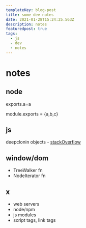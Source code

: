 ```yaml
---
templateKey: blog-post
title: some dev notes
date: 2021-01-28T15:24:25.563Z
description: notes
featuredpost: true
tags:
  - js
  - dev
  - notes
---
```


# notes

## node
exports.a=a

module.exports = {a,b,c}

## js
deepclonin objects - [stackOverflow](https://stackoverflow.com/questions/122102/what-is-the-most-efficient-way-to-deep-clone-an-object-in-javascript?rq=1)

## window/dom
- TreeWalker fn
- NodeIterator fn

## x
- web servers
- node/npm
- js modules
- script tags, link tags
